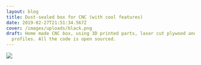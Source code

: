 ```yaml
---
layout: blog
title: Dust-sealed box for CNC (with cool features)
date: 2019-02-27T21:51:34.567Z
cover: /images/uploads/black.png
draft: Home made CNC box, using 3D printed parts, laser cut plywood and alu
  profiles. All the code is open sourced.
---
```

![](/images/uploads/black.png)